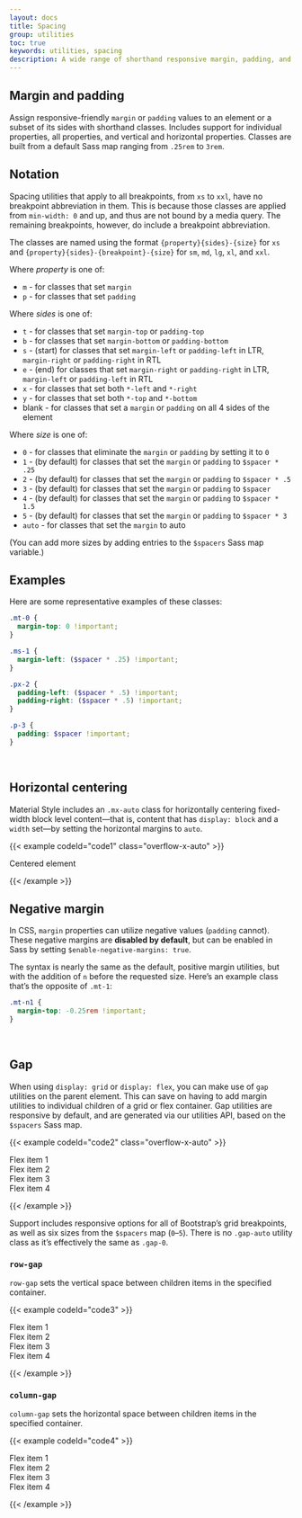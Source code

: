 ```yaml
---
layout: docs
title: Spacing
group: utilities
toc: true
keywords: utilities, spacing
description: A wide range of shorthand responsive margin, padding, and gap utility classes.
---
```


## Margin and padding
Assign responsive-friendly `margin` or `padding` values to an element or a subset of its sides with shorthand 
classes. Includes support for individual properties, all properties, and vertical and horizontal properties. 
Classes are built from a default Sass map ranging from `.25rem` to `3rem`.

## Notation
Spacing utilities that apply to all breakpoints, from `xs` to `xxl`, have no breakpoint abbreviation in them. 
This is because those classes are applied from `min-width: 0` and up, and thus are not bound by a media query. 
The remaining breakpoints, however, do include a breakpoint abbreviation.

The classes are named using the format `{property}{sides}-{size}` for `xs` and 
`{property}{sides}-{breakpoint}-{size}` for `sm`, `md`, `lg`, `xl`, and `xxl`.

Where *property* is one of:
- `m` - for classes that set `margin`
- `p` - for classes that set `padding`

Where *sides* is one of:
- `t` - for classes that set `margin-top` or `padding-top`
- `b` - for classes that set `margin-bottom` or `padding-bottom`
- `s` - (start) for classes that set `margin-left` or `padding-left` in LTR, `margin-right` or `padding-right` in RTL
- `e` - (end) for classes that set `margin-right` or `padding-right` in LTR, `margin-left` or `padding-left` in RTL
- `x` - for classes that set both `*-left` and `*-right`
- `y` - for classes that set both `*-top` and `*-bottom`
- blank - for classes that set a `margin` or `padding` on all 4 sides of the element

Where *size* is one of:
- `0` - for classes that eliminate the `margin` or `padding` by setting it to `0`
- `1` - (by default) for classes that set the `margin` or `padding` to `$spacer * .25`
- `2` - (by default) for classes that set the `margin` or `padding` to `$spacer * .5`
- `3` - (by default) for classes that set the `margin` or `padding` to `$spacer`
- `4` - (by default) for classes that set the `margin` or `padding` to `$spacer * 1.5`
- `5` - (by default) for classes that set the `margin` or `padding` to `$spacer * 3`
- `auto` - for classes that set the `margin` to auto

(You can add more sizes by adding entries to the `$spacers` Sass map variable.)

## Examples
Here are some representative examples of these classes:

```scss
.mt-0 {
  margin-top: 0 !important;
}

.ms-1 {
  margin-left: ($spacer * .25) !important;
}

.px-2 {
  padding-left: ($spacer * .5) !important;
  padding-right: ($spacer * .5) !important;
}

.p-3 {
  padding: $spacer !important;
}
```
<br>

## Horizontal centering
Material Style includes an `.mx-auto` class for horizontally centering fixed-width block level content—that is, 
content that has `display: block` and a `width` set—by setting the horizontal margins to `auto`.

{{< example codeId="code1" class="overflow-x-auto" >}}

<div class="mx-auto p-2 text-bg-success" style="width: 200px;">
  Centered element
</div>

{{< /example >}}

## Negative margin
In CSS, `margin` properties can utilize negative values (`padding` cannot). These negative margins are 
**disabled by default**, but can be enabled in Sass by setting `$enable-negative-margins: true`.

The syntax is nearly the same as the default, positive margin utilities, but with the addition of `n` 
before the requested size. Here’s an example class that’s the opposite of `.mt-1`:

```css
.mt-n1 {
  margin-top: -0.25rem !important;
}
```
<br>

## Gap
When using `display: grid` or `display: flex`, you can make use of `gap` utilities on the parent element. 
This can save on having to add margin utilities to individual children of a grid or flex container. 
Gap utilities are responsive by default, and are generated via our utilities API, based on the `$spacers` 
Sass map.

{{< example codeId="code2" class="overflow-x-auto" >}}

<div class="d-flex flex-wrap gap-3">
  <div class="p-2 col-5 text-bg-success">Flex item 1</div>
  <div class="p-2 col-5 text-bg-success">Flex item 2</div>
  <div class="p-2 col-5 text-bg-success">Flex item 3</div>
  <div class="p-2 col-5 text-bg-success">Flex item 4</div>
</div>

{{< /example >}}

Support includes responsive options for all of Bootstrap’s grid breakpoints, as well as six sizes from the 
`$spacers` map (`0`–`5`). There is no `.gap-auto` utility class as it’s effectively the same as `.gap-0`.

### `row-gap`
`row-gap` sets the vertical space between children items in the specified container.

{{< example codeId="code3" >}}

<div class="d-flex flex-wrap row-gap-3">
  <div class="p-2 col-6 text-bg-success">Flex item 1</div>
  <div class="p-2 col-6 text-bg-success">Flex item 2</div>
  <div class="p-2 col-6 text-bg-success">Flex item 3</div>
  <div class="p-2 col-6 text-bg-success">Flex item 4</div>
</div>

{{< /example >}}

### `column-gap`
`column-gap` sets the horizontal space between children items in the specified container.

{{< example codeId="code4" >}}

<div class="d-flex flex-wrap column-gap-3">
  <div class="p-2 col-5 text-bg-success">Flex item 1</div>
  <div class="p-2 col-5 text-bg-success">Flex item 2</div>
  <div class="p-2 col-5 text-bg-success">Flex item 3</div>
  <div class="p-2 col-5 text-bg-success">Flex item 4</div>
</div>

{{< /example >}}
